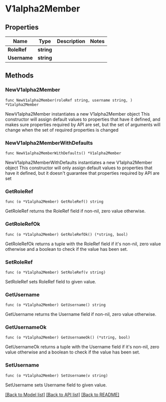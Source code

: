 # V1alpha2Member

## Properties

Name | Type | Description | Notes
------------ | ------------- | ------------- | -------------
**RoleRef** | **string** |  | 
**Username** | **string** |  | 

## Methods

### NewV1alpha2Member

`func NewV1alpha2Member(roleRef string, username string, ) *V1alpha2Member`

NewV1alpha2Member instantiates a new V1alpha2Member object
This constructor will assign default values to properties that have it defined,
and makes sure properties required by API are set, but the set of arguments
will change when the set of required properties is changed

### NewV1alpha2MemberWithDefaults

`func NewV1alpha2MemberWithDefaults() *V1alpha2Member`

NewV1alpha2MemberWithDefaults instantiates a new V1alpha2Member object
This constructor will only assign default values to properties that have it defined,
but it doesn't guarantee that properties required by API are set

### GetRoleRef

`func (o *V1alpha2Member) GetRoleRef() string`

GetRoleRef returns the RoleRef field if non-nil, zero value otherwise.

### GetRoleRefOk

`func (o *V1alpha2Member) GetRoleRefOk() (*string, bool)`

GetRoleRefOk returns a tuple with the RoleRef field if it's non-nil, zero value otherwise
and a boolean to check if the value has been set.

### SetRoleRef

`func (o *V1alpha2Member) SetRoleRef(v string)`

SetRoleRef sets RoleRef field to given value.


### GetUsername

`func (o *V1alpha2Member) GetUsername() string`

GetUsername returns the Username field if non-nil, zero value otherwise.

### GetUsernameOk

`func (o *V1alpha2Member) GetUsernameOk() (*string, bool)`

GetUsernameOk returns a tuple with the Username field if it's non-nil, zero value otherwise
and a boolean to check if the value has been set.

### SetUsername

`func (o *V1alpha2Member) SetUsername(v string)`

SetUsername sets Username field to given value.



[[Back to Model list]](../README.md#documentation-for-models) [[Back to API list]](../README.md#documentation-for-api-endpoints) [[Back to README]](../README.md)


